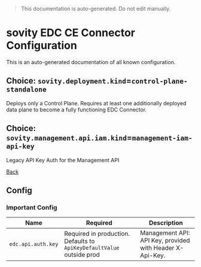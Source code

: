 > This documentation is auto-generated. Do not edit manually.

# sovity EDC CE Connector Configuration

This is an auto-generated documentation of all known configuration.

## Choice: `sovity.deployment.kind`=`control-plane-standalone`

Deploys only a Control Plane. Requires at least one additionally deployed data plane to become a fully functioning EDC Connector.

## Choice: `sovity.management.api.iam.kind`=`management-iam-api-key`

Legacy API Key Auth for the Management API

[Back](../README.md)

## Config

### Important Config

| Name               | Required                                                              | Description                                              |
|--------------------|-----------------------------------------------------------------------|----------------------------------------------------------|
| `edc.api.auth.key` | Required in production. Defaults to `ApiKeyDefaultValue` outside prod | Management API: API Key, provided with Header X-Api-Key. |


